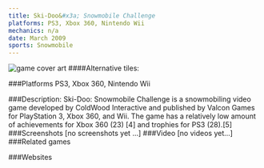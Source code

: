 ```yaml
---
title: Ski-Doo&#x3a; Snowmobile Challenge
platforms: PS3, Xbox 360, Nintendo Wii
mechanics: n/a
date: March 2009
sports: Snowmobile
---
```

![game cover art](//images.igdb.com/igdb/image/upload/t_cover_big/z5g8hxbkqgbh67pmv2we.jpg "Logo Title Text 1")
####Alternative tiles:

###Platforms
PS3, Xbox 360, Nintendo Wii

###Description:
Ski-Doo: Snowmobile Challenge is a snowmobiling video game developed by ColdWood Interactive and published by Valcon Games for PlayStation 3, Xbox 360, and Wii. The game has a relatively low amount of achievements for Xbox 360 (23) [4] and trophies for PS3 (28).[5]
###Screenshots
[no screenshots yet ...]
###Video
[no videos yet...]
###Related games

###Websites

